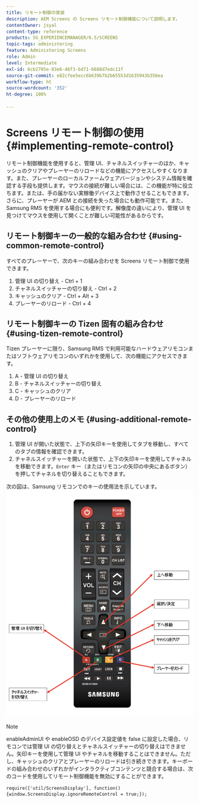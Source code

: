 ```yaml
---
title: リモート制御の実装
description: AEM Screens の Screens リモート制御機能について説明します。
contentOwner: jsyal
content-type: reference
products: SG_EXPERIENCEMANAGER/6.5/SCREENS
topic-tags: administering
feature: Administering Screens
role: Admin
level: Intermediate
exl-id: 6cb2705e-83e6-46f3-bd71-6688d7edc11f
source-git-commit: e82cfee5ecc6b639b7b2b65553d1635943b356ea
workflow-type: ht
source-wordcount: '352'
ht-degree: 100%

---
```


# Screens リモート制御の使用 {#implementing-remote-control}

リモート制御機能を使用すると、管理 UI、チャネルスイッチャーのほか、キャッシュのクリアやプレーヤーのリロードなどの機能にアクセスしやすくなります。また、プレーヤーのローカルファームウェアバージョンやシステム情報を確認する手段も提供します。マウスの接続が難しい場合には、この機能が特に役立ちます。または、手の届かない実稼働デバイス上で動作させることもできます。さらに、プレーヤーが AEM との接続を失った場合にも動作可能です。また、Samsung RMS を使用する場合にも便利です。解像度の違いにより、管理 UI を見つけてマウスを使用して開くことが難しい可能性があるからです。

## リモート制御キーの一般的な組み合わせ {#using-common-remote-control}

すべてのプレーヤーで、次のキーの組み合わせを Screens リモート制御で使用できます。

1. 管理 UI の切り替え - Ctrl + 1
1. チャネルスイッチャーの切り替え - Ctrl + 2
1. キャッシュのクリア - Ctrl + Alt + 3
1. プレーヤーのリロード - Ctrl + 4

## リモート制御キーの Tizen 固有の組み合わせ {#using-tizen-remote-control}

Tizen プレーヤーに限り、Samsung RMS で利用可能なハードウェアリモコンまたはソフトウェアリモコンのいずれかを使用して、次の機能にアクセスできます。

1. A - 管理 UI の切り替え
1. B - チャネルスイッチャーの切り替え
1. C - キャッシュのクリア
1. D - プレーヤーのリロード

## その他の使用上のメモ {#using-additional-remote-control}

1. 管理 UI が開いた状態で、上下の矢印キーを使用してタブを移動し、すべてのタブの情報を確認できます。
1. チャネルスイッチャーを開いた状態で、上下の矢印キーを使用してチャネルを移動できます。`Enter` キー（またはリモコンの矢印の中央にあるボタン）を押してチャネルを切り替えることもできます。

次の図は、Samsung リモコンでのキーの使用法を示しています。
![画像](assets/tizen/remote.png)

>[!NOTE]
>enableAdminUI や enableOSD のデバイス設定値を false に設定した場合、リモコンでは管理 UI の切り替えとチャネルスイッチャーの切り替えはできません。矢印キーを使用して管理 UI やチャネルを移動することはできません。ただし、キャッシュのクリアとプレーヤーのリロードは引き続きできます。キーボードの組み合わせのいずれかがインタラクティブコンテンツと競合する場合は、次のコードを使用してリモート制御機能を無効にすることができます。

```
require(['util/ScreensDisplay'], function() {window.ScreensDisplay.ignoreRemoteControl = true;}); 
```
